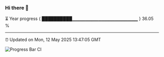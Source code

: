 ### Hi there 👋

⏳ Year progress { ██████████▁▁▁▁▁▁▁▁▁▁▁▁▁▁▁▁▁▁▁▁ } 36.05 %

---

⏰ Updated on Mon, 12 May 2025 13:47:05 GMT

![Progress Bar CI](https://github.com/IshwaranRudhara/GIT-ACTION/workflows/Progress%20Bar%20CI/badge.svg)
